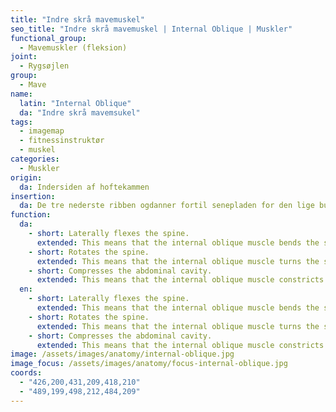 ```yaml
---
title: "Indre skrå mavemuskel"
seo_title: "Indre skrå mavemuskel | Internal Oblique | Muskler"
functional_group:
  - Mavemuskler (fleksion)
joint:
  - Rygsøjlen
group:
  - Mave
name:
  latin: "Internal Oblique"
  da: "Indre skrå mavemsukel"
tags:
  - imagemap
  - fitnessinstruktør
  - muskel
categories:
  - Muskler
origin: 
  da: Indersiden af hoftekammen
insertion: 
  da: De tre nederste ribben ogdanner fortil senepladen for den lige bugmuskel sammen med den ydre skrå og den tværgående og mødes med den modsatte sides muskel i den hvide linie.
function:
  da:
    - short: Laterally flexes the spine.
      extended: This means that the internal oblique muscle bends the spine to the side (i.e. it moves the ribcage downward to the side towards the pelvis).
    - short: Rotates the spine.
      extended: This means that the internal oblique muscle turns the spine to the side (i.e. it twists the torso).
    - short: Compresses the abdominal cavity.
      extended: This means that the internal oblique muscle constricts the organs of the abdominal cavity and can increase intra-abdominal pressure (i.e. such as during a valsalva maneuver).
  en:
    - short: Laterally flexes the spine.
      extended: This means that the internal oblique muscle bends the spine to the side (i.e. it moves the ribcage downward to the side towards the pelvis).
    - short: Rotates the spine.
      extended: This means that the internal oblique muscle turns the spine to the side (i.e. it twists the torso).
    - short: Compresses the abdominal cavity.
      extended: This means that the internal oblique muscle constricts the organs of the abdominal cavity and can increase intra-abdominal pressure (i.e. such as during a valsalva maneuver).
image: /assets/images/anatomy/internal-oblique.jpg
image_focus: /assets/images/anatomy/focus-internal-oblique.jpg
coords:
  - "426,200,431,209,418,210"
  - "489,199,498,212,484,209"
---
```

